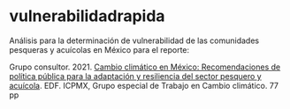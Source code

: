 # vulnerabilidadrapida
Análisis para la determinación de vulnerabilidad de las comunidades pesqueras y acuícolas en México para el reporte:

Grupo consultor. 2021. [Cambio climático en México: Recomendaciones de política pública para la adaptación y resiliencia del sector pesquero y acuícola](https://mexico.edf.org/sites/mexico/files/EstudioCambioClimatico_0.pdf). EDF. ICPMX, Grupo especial de Trabajo en Cambio climático. 77 pp


